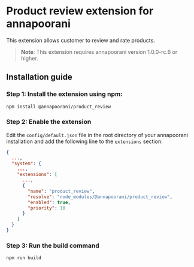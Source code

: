 # Product review extension for annapoorani

This extension allows customer to review and rate products.

> **Note**: This extension requires annapoorani version 1.0.0-rc.6 or higher.

## Installation guide

### Step 1: Install the extension using npm:

```bash
npm install @annapoorani/product_review

```

### Step 2: Enable the extension

Edit the `config/default.json` file in the root directory of your annapoorani installation and add the following line to the `extensions` section:

```json
{
  ...,
  "system": {
    ...,
    "extensions": [
      ...,
      {
        "name": "product_review",
        "resolve": "node_modules/@annapoorani/product_review",
        "enabled": true,
        "priority": 10
      }
    ]
  }
}
```

### Step 3: Run the build command

```bash
npm run build
```